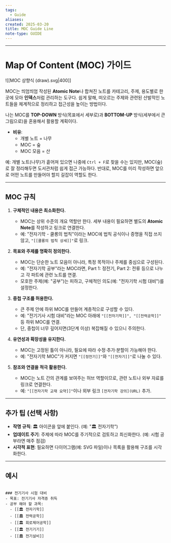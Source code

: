 ```yaml
---
tags:
  - Guide
aliases: 
created: 2025-03-20
title: MOC Guide Line
note-type: GUIDE
---
```


---

# Map Of Content (MOC) 가이드

![[MOC 상향식 (draw).svg|400]]

MOC는 띄엄띄엄 작성된 **Atomic Note**나 합쳐진 노트를 카테고리, 주제, 용도별로 한 곳에 모아 **인덱스**처럼 관리하는 도구다. 쉽게 말해, 떠오르는 주제와 관련된 산발적인 노트들을 체계적으로 정리하고 접근성을 높이는 방법이다.

나는 MOC를 **TOP-DOWN** 방식(목표에서 세부로)과 **BOTTOM-UP** 방식(세부에서 큰 그림으로)을 혼용해서 활용할 계획이다.

- **비유**:
  - 개별 노트 = 나무
  - MOC = 숲
  - MOC 모음 = 산

예: 개별 노트(나무)가 흩어져 있으면 나중에 `Ctrl + F`로 찾을 수는 있지만, MOC(숲)로 잘 정리해두면 도서관처럼 쉽게 접근 가능하다. 반대로, MOC를 미리 작성하면 앞으로 어떤 노트를 만들어야 할지 길잡이 역할도 한다.

---

## MOC 규칙

1. **구체적인 내용은 최소화한다.**
   - MOC는 상위 수준의 개요 역할만 한다. 세부 내용이 필요하면 별도의 **Atomic Note**를 작성하고 링크로 연결한다.
   - 예: "전자기학 - 쿨롱의 법칙"이라는 MOC에 법칙 공식이나 증명을 직접 쓰지 않고, `"[[쿨롱의 법칙 상세]]"`로 링크.

2. **목표와 주제를 명확히 정의한다.**
   - MOC는 단순한 노트 모음이 아니라, 특정 목적이나 주제를 중심으로 구성된다.
   - 예: "전자기학 공부"라는 MOC라면, Part 1: 정전기, Part 2: 전류 등으로 나누고 각 파트에 관련 노트를 연결.
   - 모호한 주제(예: "공부")는 피하고, 구체적인 의도(예: "전자기학 시험 대비")를 설정한다.

3. **중첩 구조를 허용한다.**
   - 큰 주제 안에 하위 MOC를 만들어 계층적으로 구성할 수 있다.
   - 예: "전기기사 시험 대비"라는 MOC 아래에 `"[[전자기학]]", "[[전력공학]]"` 등 하위 MOC를 연결.
   - 단, 중첩이 너무 깊어지면(3단계 이상) 복잡해질 수 있으니 주의한다.

4. **유연성과 확장성을 유지한다.**
   - MOC는 고정된 틀이 아니라, 필요에 따라 수정·추가·분할이 가능해야 한다.
   - 예: "전자기학 MOC"가 커지면 `"[[정전기]]"`와 `"[[전자기]]"`로 나눌 수 있다.

5. **참조와 연결을 적극 활용한다.**
   - MOC는 노트 간의 관계를 보여주는 허브 역할이므로, 관련 노트나 외부 자료를 링크로 연결한다.
   - 예: `"[[전자기학 교재 요약]]"`이나 외부 링크 `[전자기학 강의](URL)` 추가.

---

## 추가 팁 (선택 사항)

- **작명 규칙**: 🏛️ 아이콘을 앞에 붙인다. (예: "🏛️ 전자기학")
- **업데이트 주기**: 주제에 따라 MOC를 주기적으로 검토하고 최신화한다. (예: 시험 공부라면 매주 점검)
- **시각적 표현**: 필요하면 다이어그램(예: SVG 파일)이나 목록을 활용해 구조를 시각화한다.

---

## 예시

```text

### 전기기사 시험 대비
- 목표: 전기기사 자격증 취득
- 공부 해야 할 과목:
  - [[🏛️ 전자기학]]
  - [[🏛️ 전력공학]]
  - [[🏛️ 회로제어공학]]
  - [[🏛️ 전기기기]]
  - [[🏛️ 전기설비]]
```
